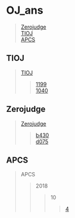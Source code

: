 # OJ_ans

> [Zerojudge](#zerojudge)\
> [TIOJ](#tioj)\
> [APCS](#apcs)

## TIOJ

> [TIOJ](/tioj)
>>[1199](/tioj/1199.cpp)\
>>[1040](/tioj/1040.cpp)

## Zerojudge

> [Zerojudge](/zerojudge)
>>[b430](/zerojudge/b430.cpp)\
>>[d075](/zerojudge/d075.cpp)

## APCS
> APCS
>> 2018
>>> 10
>>>> [4](/zerojudge/d075.cpp)